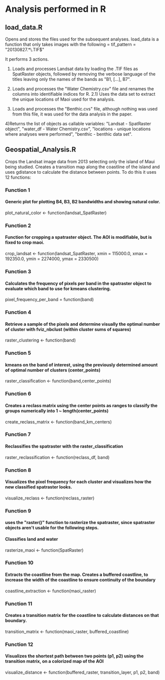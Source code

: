 # Analysis performed in R

## load_data.R

Opens and stores the files used for the subsequent analyses.
load_data is a function that only takes images with the following  = tif_pattern = "20130827.*\\.TIF$"

It performs 3 actions.

1) Loads and processes Landsat data by loading the .TIF files as SpatRaster objects, followed by removing the verbose language of the titles leaving only the names of the bands as "B1, [...], B7".

2) Loads and processes the "Water Chemistry.csv" file and renames the columns into identifiable indices for R. 
2.1) Uses the data set to extract the unique locations of Maoi used for the analysis.

3) Loads and processes the "Benthic.cvs" file, although nothing was used from this file, it was used for the data analysis in the paper.

4)Returns the list of objects as callable variables: "Landsat - SpatRaster object", "water_df - Water Chemistry.csv", "locations - unique locations where analyses were performed", "benthic - benthic data set".

## Geospatial_Analysis.R

Crops the Landsat image data from 2013 selecting only the island of Maui being studied.
Creates a transition map along the coastline of the island and uses gdistance to calculate the distance between points. To do this it uses 12 functions:

### Function 1 
#### Generic plot for plotting B4, B3, B2 bandwidths and showing natural color.
plot_natural_color <- function(landsat_SpatRaster)

### Function 2 
#### Function for cropping a spatraster object. The AOI is modifiable, but is fixed to crop maoi. 
crop_landsat <- function(landsat_SpatRaster, xmin = 115000.0, xmax = 192350.0, ymin = 2274000, ymax = 2330500)

### Function 3 
#### Calculates the frequency of pixels per band in the spatraster object to evaluate which band to use for kmeans clustering.
pixel_frequency_per_band = function(band)

### Function 4
#### Retrieve a sample of the pixels and determine visually the optimal number of cluster with fviz_nbclust (within cluster sums of squares)
raster_clustering <- function(band)

### Function 5
#### kmeans on the band of interest, using the previously determined amount of optimal number of clusters (center_points)
raster_classification <- function(band,center_points)

### Function 6
#### Creates a reclass matrix using the center points as ranges to classify the groups numerically into 1 ~ length(center_points)
create_reclass_matrix <- function(band_km_centers) 

### Function 7
#### Reclassifies the spatraster with the raster_classification
raster_reclassification <- function(reclass_df, band)

### Function 8
#### Visualizes the pixel frequency for each cluster and visualizes how the new classified spatraster looks.
visualize_reclass <- function(reclass_raster)

### Function 9
#### uses the "raster()" function to rasterize the spatraster, since spatraster objects aren't usable for the following steps.
#### Classifies land and water
rasterize_maoi <- function(SpatRaster)

### Function 10
#### Extracts the coastline from the map. Creates a buffered coastline, to increase the width of the coastline to ensure continuity of the boundary
coastline_extraction <- function(maoi_raster)

### Function 11
#### Creates a transition matrix for the coastline to calculate distances on that boundary.
transition_matrix <- function(maoi_raster, buffered_coastline)

### Function 12
#### Visualizes the shortest path between two points (p1, p2) using the transition matrix, on a colorized map of the AOI
visualize_distance <- function(buffered_raster, transition_layer, p1, p2, band) 
